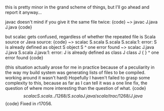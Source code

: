 this is pretty minor in the grand scheme of things, but I'll go ahead and report it anyway...

javac doesn't mind if you give it the same file twice:
{code}
  ~> javac J.java J.java 
{code}

but scalac gets confused, regardless of whether the repeated file is Scala source or Java source:
{code}
  ~> scalac S.scala S.scala 
S.scala:1: error: S is already defined as object S
object S
       ^
one error found
  ~> scalac J.java J.java S.scala
J.java:1: error: J is already defined as class J
class J { }
      ^
one error found
{code}

(this situation actually arose for me in practice because of a peculiarity in the way my build system was generating lists of files to be compiled. working around it wasn't hard)
Hopefully I haven't failed to grasp some complexity to this, because as far as I can tell it was a one line fix, the question of where more interesting than the question of what.
{code}
$$ scalac S.scala ../1268/S.scala J.java /scala/trac/1268/J.java
$$
{code}
Fixed in r17056.
